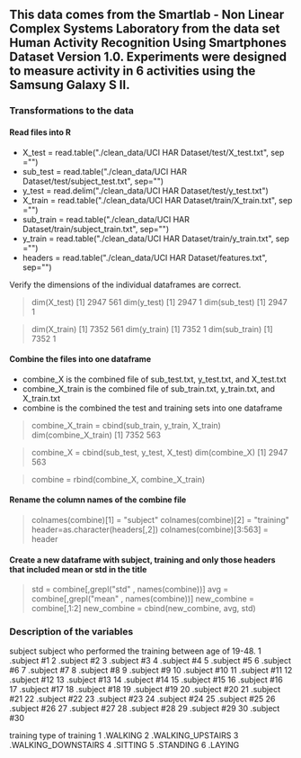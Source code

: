 ## This data comes from  the  Smartlab - Non Linear Complex Systems Laboratory from the data set Human Activity Recognition Using Smartphones Dataset Version 1.0.  Experiments were designed to measure activity in 6 activities using the Samsung Galaxy S II. 

### Transformations to the data

#### Read files into R 

* X_test = read.table("./clean_data/UCI HAR Dataset/test/X_test.txt", sep ="")
* sub_test = read.table("./clean_data/UCI HAR Dataset/test/subject_test.txt", sep="")
* y_test = read.delim("./clean_data/UCI HAR Dataset/test/y_test.txt")
* X_train = read.table("./clean_data/UCI HAR Dataset/train/X_train.txt", sep ="")
* sub_train = read.table("./clean_data/UCI HAR Dataset/train/subject_train.txt", sep="")
* y_train = read.table("./clean_data/UCI HAR Dataset/train/y_train.txt", sep ="")
* headers = read.table("./clean_data/UCI HAR Dataset/features.txt", sep="")

Verify the dimensions of the individual dataframes are correct.
> dim(X_test)
[1] 2947  561
>dim(y_test)
[1] 2947   1
> dim(sub_test)
[1] 2947    1

> dim(X_train)
[1] 7352  561
> dim(y_train)
[1] 7352    1
> dim(sub_train)
[1] 7352    1

#### Combine the files into one dataframe

* combine_X is the combined file of sub_test.txt, y_test.txt, and  X_test.txt 
* combine_X_train is the combined file of sub_train.txt, y_train.txt, and X_train.txt 
* combine is the combined the test and training sets into one dataframe 

> combine_X_train = cbind(sub_train, y_train, X_train)
> dim(combine_X_train)
[1] 7352  563

> combine_X = cbind(sub_test, y_test, X_test)
> dim(combine_X)
[1] 2947  563

>combine = rbind(combine_X, combine_X_train)



#### Rename the column names of the combine file

> colnames(combine)[1] = "subject"
> colnames(combine)[2] = "training"
> header=as.character(headers[,2])
> colnames(combine)[3:563] = header

#### Create a new dataframe with subject, training and only those headers that included mean or std in the title

>std = combine[,grepl("std" , names(combine))]
>avg = combine[,grepl("mean" , names(combine))]
>new_combine = combine[,1:2]
>new_combine = cbind(new_combine, avg, std)



### Description of the variables

subject
subject who performed the training between age of 19-48.
1 .subject #1
2 .subject #2
3 .subject #3
4 .subject #4
5 .subject #5
6 .subject #6
7 .subject #7
8 .subject #8
9 .subject #9
10 .subject #10
11 .subject #11
12 .subject #12
13 .subject #13
14 .subject #14
15 .subject #15
16 .subject #16
17 .subject #17
18 .subject #18
19 .subject #19
20 .subject #20
21 .subject #21
22 .subject #22
23 .subject #23
24 .subject #24
25 .subject #25
26 .subject #26
27 .subject #27
28 .subject #28
29 .subject #29
30 .subject #30
        
        
training 
type of training 
1 .WALKING
2 .WALKING_UPSTAIRS
3 .WALKING_DOWNSTAIRS
4 .SITTING
5 .STANDING
6 .LAYING
        
        
        